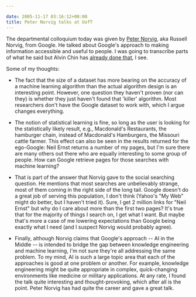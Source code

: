 ```yaml
---

date: 2005-11-17 03:16:12+00:00
title: Peter Norvig talks at UofT
---
```


The departmental colloquium today was given by [Peter Norvig](http://www.norvig.com/), aka Russell Norvig, from Google. He talked about Google's approach to making information accessible and useful to people. I was going to transcribe parts of what he said but Alvin Chin has [already done that](http://www.the-gadgetman.com/blog/2005/11/peter-norvig-talk-from-google-today.html), I see.

Some of my thoughts:

  
  * The fact that the size of a dataset has more bearing on the accuracy of a machine learning algorithm than the actual algorithm design is an interesting point. However, one question they haven't proven (nor can they) is whether they just haven't found that 'killer' algorithm. Most researchers don't have the Google dataset to work with, which I argue changes everything.
  
  * The notion of statistical learning is fine, so long as the user is looking for the statistically likely result, e.g., Macdonald's Restaurants, the hamburger chain, instead of Macdonald's Hamburgers, the Missouri cattle farmer. This effect can also be seen in the results returned for the ego-Google: Neil Ernst returns a number of my pages, but I'm sure there are many others out there who are equally interesting to some group of people. How can Google retrieve pages for those searches with machine learning?
  
  * That is part of the answer that Norvig gave to the social searching question. He mentions that most searches are unbelievably strange, most of them coming in the right side of the long tail. Google doesn't do a great job of serving this population, I don't think (Yahoo's "My Web" might do better, but I haven't tried it). Sure, I get 2 million links for "Neil Ernst" but why do I care about more than the first two pages? It's true that for the majority of things I search on, I get what I want. But maybe that's more a case of me lowering expectations than Google being exactly what I need (and I suspect Norvig would probably agree).
  
  * Finally, although Norvig claims that Google's approach -- AI in the Middle -- is intended to bridge the gap between knowledge engineering and machine learning, I'm not sure they're all addressing the same problem. To my mind, AI is such a large topic area that each of the approaches is good at one problem or another. For example, knowledge engineering might be quite appropriate in complex, quick-changing environments like medicine or military applications.
At any rate, I found the talk quite interesting and thought-provoking, which after all is the point. Peter Norvig has had quite the career and gave a great talk.  


  

